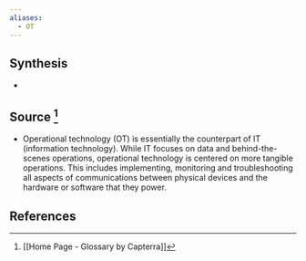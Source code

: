 ```yaml
---
aliases:
  - OT
---
```

## Synthesis
- 
## Source [^1]
- Operational technology (OT) is essentially the counterpart of IT (information technology). While IT focuses on data and behind-the-scenes operations, operational technology is centered on more tangible operations. This includes implementing, monitoring and troubleshooting all aspects of communications between physical devices and the hardware or software that they power.
## References

[^1]: [[Home Page - Glossary by Capterra]]